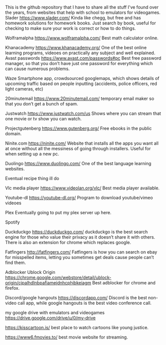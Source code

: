 This is the github repository that I have to share all the stuff I've found over the years, from websites that help with school to emulators for videogames.  
Slader https://www.slader.com/  Kinda like chegg, but free and has homework solutions for homework books.  Just search by book, useful for checking to make sure your work is correct or how to do things.

Wolframalpha https://www.wolframalpha.com/  Best math calculator online.

Khanacademy https://www.khanacademy.org/ One of the best online learning programs, videoes on practically any subject and well explained.  
Avast passwords https://www.avast.com/passwords#pc Best free password manager, so that you don’t have just one password for everything which can cause numerous problems.

Waze Smartphone app, crowdsourced googlemaps, which shows details of upcoming traffic based on people inputting (accidents, police officers, red light cameras, etc)

20minutemail https://www.20minutemail.com/ temporary email maker so that you don’t get a bunch of spam.

Justwatch https://www.justwatch.com/us Shows where you can stream that one movie or tv show you can watch.

Projectgutenberg https://www.gutenberg.org/ Free ebooks in the public domain.

Ninite.com https://ninite.com/ Website that installs all the apps you want all at once without all the messiness of going through installers.  Useful for when setting up a new pc.

Duolingo https://www.duolingo.com/ One of the best language learning websites.

Eventual recipe thing ill do

Vlc media player https://www.videolan.org/vlc/ Best media player available.

Youtube-dl https://youtube-dl.org/ Program to download youtube/vimeo videoes

Plex Eventually going to put my plex server up here.

Spotify

Duckduckgo https://duckduckgo.com/ duckduckgo is the best search engine for those who value their privacy as it doesn’t share it with others.  There is also an extension for chrome which replaces google.

Fatfingers http://fatfingers.com/ Fatfingers is how you can search on ebay for misspelled items, letting you sometimes get deals cause people can’t find them.

Adblocker Ublock Origin https://chrome.google.com/webstore/detail/ublock-origin/cjpalhdlnbpafiamejdnhcphjbkeiagm Best adblocker for chrome and firefox.

Discord/google hangouts https://discordapp.com/ Discord is the best non-video call app, while google hangouts is the best video conference call.

my google drive with emulators and videogames
https://drive.google.com/drive/u/0/my-drive

https://kisscartoon.is/ best place to watch cartoons like young justice.  

https://www6.fmovies.to/ best movie website for streaming.
